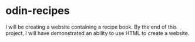 # odin-recipes
I will be creating a website containing a recipe book. By the end of this project, I will have demonstrated an ability to use HTML to create a website.